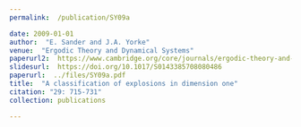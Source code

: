 ```yaml
---
permalink:  /publication/SY09a

date: 2009-01-01
author:  "E. Sander and J.A. Yorke"
venue:  "Ergodic Theory and Dynamical Systems"
paperurl2:  https://www.cambridge.org/core/journals/ergodic-theory-and-dynamical-systems/article/abs/classification-of-explosions-in-dimension-one/AF4E1480E78DDBED1503E21A39B384D1
slidesurl:  https://doi.org/10.1017/S0143385708080486
paperurl:  ../files/SY09a.pdf
title:  "A classification of explosions in dimension one"
citation: "29: 715-731"
collection: publications

---
```

